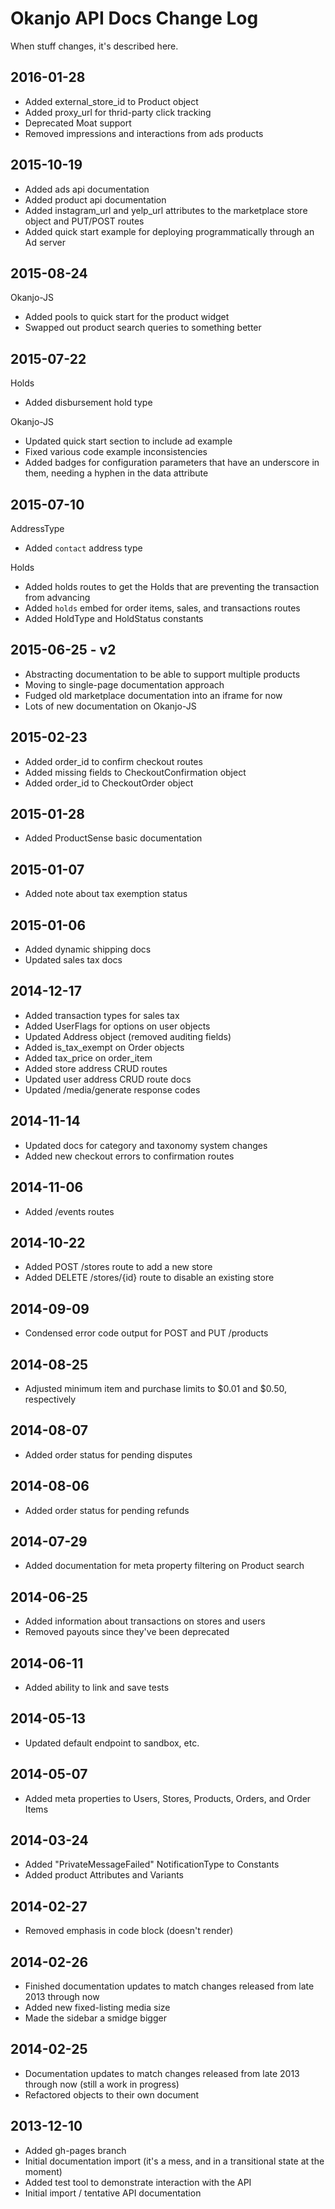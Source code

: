 
# Okanjo API Docs Change Log

When stuff changes, it's described here.

## 2016-01-28
 * Added external_store_id to Product object
 * Added proxy_url for thrid-party click tracking
 * Deprecated Moat support
 * Removed impressions and interactions from ads products

## 2015-10-19
 * Added ads api documentation
 * Added product api documentation
 * Added instagram_url and yelp_url attributes to the marketplace store object and PUT/POST routes
 * Added quick start example for deploying programmatically through an Ad server
 
## 2015-08-24

Okanjo-JS
 * Added pools to quick start for the product widget
 * Swapped out product search queries to something better

## 2015-07-22

Holds
 * Added disbursement hold type
 
Okanjo-JS
 * Updated quick start section to include ad example
 * Fixed various code example inconsistencies
 * Added badges for configuration parameters that have an underscore in them, needing a hyphen in the data attribute

## 2015-07-10

AddressType
 * Added `contact` address type
 
Holds
 * Added holds routes to get the Holds that are preventing the transaction from advancing 
 * Added `holds` embed for order items, sales, and transactions routes
 * Added HoldType and HoldStatus constants

## 2015-06-25 - v2
 * Abstracting documentation to be able to support multiple products
 * Moving to single-page documentation approach
 * Fudged old marketplace documentation into an iframe for now
 * Lots of new documentation on Okanjo-JS

## 2015-02-23
 * Added order_id to confirm checkout routes
 * Added missing fields to CheckoutConfirmation object
 * Added order_id to CheckoutOrder object

## 2015-01-28
 * Added ProductSense basic documentation

## 2015-01-07
 * Added note about tax exemption status

## 2015-01-06
 * Added dynamic shipping docs
 * Updated sales tax docs

## 2014-12-17
 * Added transaction types for sales tax
 * Added UserFlags for options on user objects
 * Updated Address object (removed auditing fields)
 * Added is_tax_exempt on Order objects
 * Added tax_price on order_item
 * Added store address CRUD routes
 * Updated user address CRUD route docs
 * Updated /media/generate response codes

## 2014-11-14
 * Updated docs for category and taxonomy system changes
 * Added new checkout errors to confirmation routes

## 2014-11-06
 * Added /events routes

## 2014-10-22
 * Added POST /stores route to add a new store
 * Added DELETE /stores/{id} route to disable an existing store

## 2014-09-09
 * Condensed error code output for POST and PUT /products

## 2014-08-25
 * Adjusted minimum item and purchase limits to $0.01 and $0.50, respectively

## 2014-08-07
 * Added order status for pending disputes

## 2014-08-06
 * Added order status for pending refunds

## 2014-07-29
 * Added documentation for meta property filtering on Product search

## 2014-06-25
 * Added information about transactions on stores and users
 * Removed payouts since they've been deprecated

## 2014-06-11
 * Added ability to link and save tests

## 2014-05-13
 * Updated default endpoint to sandbox, etc.

## 2014-05-07
 * Added meta properties to Users, Stores, Products, Orders, and Order Items

## 2014-03-24
 * Added "PrivateMessageFailed" NotificationType to Constants
 * Added product Attributes and Variants

## 2014-02-27
 * Removed emphasis in code block (doesn't render)

## 2014-02-26
 * Finished documentation updates to match changes released from late 2013 through now
 * Added new fixed-listing media size
 * Made the sidebar a smidge bigger

## 2014-02-25
 * Documentation updates to match changes released from late 2013 through now (still a work in progress)
 * Refactored objects to their own document

## 2013-12-10
 * Added gh-pages branch
 * Initial documentation import (it's a mess, and in a transitional state at the moment)
 * Added test tool to demonstrate interaction with the API
 * Initial import / tentative API documentation